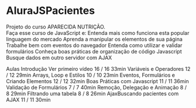 # AluraJSPacientes
Projeto do curso APARECIDA NUTRIÇÃO.  
Faça esse curso de JavaScript e:
Entenda mais como funciona esta popular linguagem do mercado
Aprenda a manipular os elementos de sua página
Trabalhe bem com eventos do navegador
Entenda como utilizar e validar formulários
Conheça boas práticas de organização de código Javascript
Busque dados em outro servidor com AJAX


Aulas
Introdução Ver primeiro vídeo 16 / 16 33min
Variáveis e Operadores 12 / 12 29min
Arrays, Loop e Estilos 10 / 10 23min
Eventos, Formulários e Criando Elementos 12 / 12 32min
Boas Práticas com Javascript 11 / 11 36min
Validação de Formulários 7 / 7 40min
Remoção, Delegação e Animação 8 / 8 29min
Filtrando uma tabela 8 / 8 26min 
AjaxBuscando pacientes com AJAX 11 / 11 30min
